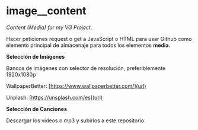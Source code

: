 # image__content
*Content (Media) for my VG Project.*

Hacer peticiones request o get a JavaScript o HTML para usar Github como elemento principal de almacenaje para todos los elementos **media**.

**Selección de Imágenes**

Bancos de imágenes con selector de resolución, preferiblemente 1920x1080p

WallpaperBetter: [https://www.wallpaperbetter.com/](url)

Unplash: [https://unsplash.com/es](url)

**Selección de Canciones**

Descargar los vídeos o mp3 y subirlos a este repositorio
